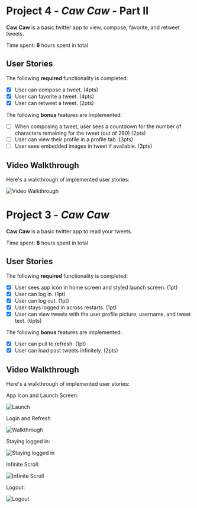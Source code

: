 # Project 4 - *Caw Caw* - Part II

**Caw Caw**  is a basic twitter app to view, compose, favorite, and retweet tweets.

Time spent: **6** hours spent in total

## User Stories

The following **required** functionality is completed:

- [x] User can compose a tweet. (4pts)
- [x] User can favorite a tweet. (4pts)
- [x] User can retweet a tweet. (2pts)

The following **bonus** features are implemented:

- [ ] When composing a tweet, user sees a countdown for the number of characters remaining for the tweet (out of 280) (2pts)
- [ ] User can view their profile in a profile tab. (3pts)
- [ ] User sees embedded images in tweet if available. (3pts)

## Video Walkthrough

Here's a walkthrough of implemented user stories:

<img src='https://media.giphy.com/media/Q1wfBXhCvVqI7OuZl6/giphy.gif' title='Video Walkthrough' width='' alt='Video Walkthrough' />

# Project 3 - *Caw Caw*

**Caw Caw** is a basic twitter app to read your tweets.

Time spent: **8** hours spent in total

## User Stories

The following **required** functionality is completed:

- [x] User sees app icon in home screen and styled launch screen. (1pt)
- [x] User can log in. (1pt)
- [x] User can log out. (1pt)
- [x] User stays logged in across restarts. (1pt)
- [x] User can view tweets with the user profile picture, username, and tweet text. (6pts)

The following **bonus** features are implemented:

- [x] User can pull to refresh. (1pt)
- [x] User can load past tweets infinitely. (2pts)

## Video Walkthrough

Here's a walkthrough of implemented user stories:


App Icon and Launch Screen:

<img src='https://media.giphy.com/media/cHSa1psV2FIg0T5678/giphy.gif' title='Launch' width='' alt='Launch' />

Login and Refresh

<img src='https://media.giphy.com/media/glANXSAJQoAGRGTxzJ/giphy.gif' title='Walkthrough' width='' alt='Walkthrough' />

Staying logged in:

<img src='https://media.giphy.com/media/XVgRhsrXR6yiObBYNZ/giphy.gif' title='Staying logged in' width='' alt='Staying logged in' />

Infinite Scroll:

<img src='https://media.giphy.com/media/8TeRwOISXFmmzpfSas/giphy.gif' title='Infinite Scroll' width='' alt='Infinite Scroll' />

Logout:

<img src='https://media.giphy.com/media/SeddaRXbEWKIpTLprC/giphy.gif' title='Logout' width='' alt='Logout' />
